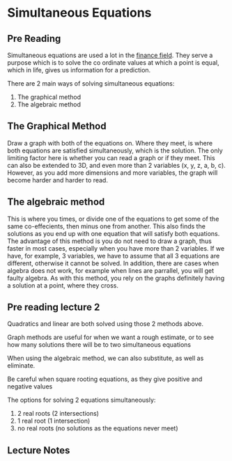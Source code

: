 # Simultaneous Equations

## Pre Reading

Simultaneous equations are used a lot in the [finance field](https://sciencing.com/10-can-used-everyday-life-8710568.html). They serve a purpose which is to solve the co ordinate values at which a point is equal, which in life, gives us information for a prediction.

There are 2 main ways of solving simultaneous equations:

1. The graphical method
2. The algebraic method

## The Graphical Method

Draw a graph with both of the equations on. Where they meet, is where both equations are satisfied simultaneously, which is the solution. The only limiting factor here is whether you can read a graph or if they meet. This can also be extended to 3D, and even more than 2 variables \(x, y, z, a, b, c\). However, as you add more dimensions and more variables, the graph will become harder and harder to read.

## The algebraic method

This is where you times, or divide one of the equations to get some of the same co-effecients, then minus one from another. This also finds the solutions as you end up with one equation that will satisfy both equations. The advantage of this method is you do not need to draw a graph, thus faster in most cases, especially when you have more than 2 variables. If we have, for example, 3 variables, we have to assume that all 3 equations are different, otherwise it cannot be solved. In addition, there are cases when algebra does not work, for example when lines are parrallel, you will get faulty algebra. As with this method, you rely on the graphs definitely having a solution at a point, where they cross.

## Pre reading lecture 2

Quadratics and linear are both solved using those 2 methods above.

Graph methods are useful for when we want a rough estimate, or to see how many solutions there will be to two simultaneous equations

When using the algebraic method, we can also substitute, as well as eliminate.

Be careful when square rooting equations, as they give positive and negative values

The options for solving 2 equations simultaneously:

1. 2 real roots \(2 intersections\)
2. 1 real root \(1 intersection\)
3. no real roots \(no solutions as the equations never meet\)

## Lecture Notes





